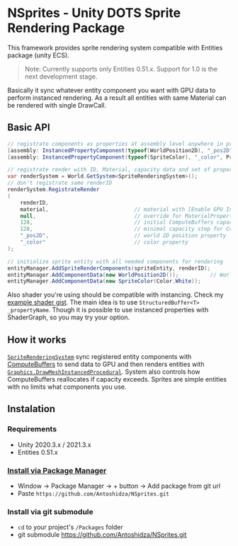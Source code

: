 # NSprites - Unity DOTS Sprite Rendering Package
This framework provides sprite rendering system compatible with Entities package (unity ECS).
> Note: Currently supports only Entities 0.51.x. Support for 1.0 is the next development stage.

Basically it sync whatever entity component you want with GPU data to perform instanced rendering. As a result all entities with same Material can be rendered with single DrawCall.

## Basic API
```csharp
// registrate components as properties at assembly level anywhere in project
[assembly: InstancedPropertyComponent(typeof(WorldPosition2D), "_pos2D", PropertyFormat.Float2)]
[assembly: InstancedPropertyComponent(typeof(SpriteColor), "_color", PropertyFormat.Float4)]
```
```csharp
// registrate render with ID, Material, capacity data and set of properties
var renderSystem = World.GetSystem<SpriteRenderingSystem>();
// don't registrate same renderID
renderSystem.RegistrateRender
(
    renderID,
    material,                           // material with [Enable GPU Instancing] enabled and shader supporting instancing
    null,                               // override for MaterialPropertyBlock if needed
    128,                                // initial ComputeBuffers capacity
    128,                                // minimal capacity step for ComputeBuffers
    "_pos2D",                           // world 2D position property
    "_color"                            // color property
);
```
```csharp
// initialize sprite entity with all needed components for rendering
entityManager.AddSpriteRenderComponents(spriteEntity, renderID);
entityManager.AddComponentData(new WorldPosition2D());          // WorldPosition2D and SpriteColor are example client's components
entityManager.AddComponentData(new SpriteColor(Color.White));
```
Also shader you're using should be compatible with instancing. Check my [example shader gist](https://gist.github.com/Antoshidza/387bf4a3a3efd62c8ca4267e800ad3bc). The main idea is to use `StructuredBuffer<T> _propertyName`. Though it is possible to use instanced properties with ShaderGraph, so you may try your option.

## How it works
[`SpriteRenderingSystem`](https://github.com/Antoshidza/NSprites/blob/main/Rendering/Systems/SpriteRenderingSystem.cs) sync registered entity components with [ComputeBuffers](https://docs.unity3d.com/ScriptReference/ComputeBuffer.html) to send data to GPU and then renders entities with [`Graphics.DrawMeshInstancedProcedural`](https://docs.unity3d.com/ScriptReference/Graphics.DrawMeshInstancedProcedural.html). System also controls how ComputeBuffers reallocates if capacity exceeds. Sprites are simple entities with no limits what components you use.

## Instalation
### Requirements
* Unity 2020.3.x / 2021.3.x
* Entities 0.51.x

### [Install via Package Manager](https://docs.unity3d.com/2021.3/Documentation/Manual/upm-ui-giturl.html)
* Window -> Package Manager -> + button -> Add package from git url
* Paste `https://github.com/Antoshidza/NSprites.git`
### Install via git submodule
* `cd` to your project's `/Packages` folder
* git submodule https://github.com/Antoshidza/NSprites.git
